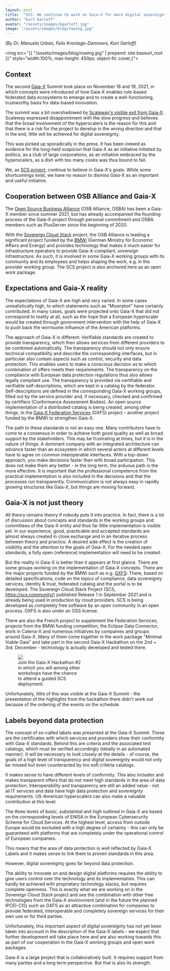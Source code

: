 ```yaml
---
layout: post
title:  "SCS: We continue to work on Gaia-X for more digital sovereignty"
author: "Kurt Garloff"
avatar: "/assets/images/kgarloff.jpg"
image: "/assets/images/blog/rowing.jpg"
---
```


_(By Dr. Manuela Urban, Felix Kronlage-Dammers, Kurt Garloff)_

<img src="{{ "/assets/images/blog/rowing.jpg" | prepend: site.baseurl_root }}" style="width:100%; max-height: 450px; object-fit: cover;}">

## Context

The second [Gaia-X](https://gaia-x.eu/) Summit took place on November 18 and 19, 2021, in which
concepts were introduced of how Gaia-X enables rule-based federated data
ecosystems to emerge and to create a well-functioning, trustworthy basis for
data-based innovation.

The summit was a bit overshadowed by [Scaleway's visible exit from Gaia-X](https://www.theregister.com/2021/11/19/scaleway_gaia_x/).
Scaleway expressed disappointment with the slow progress and believes that the broad
involvement of the hyperscalers is the reason for this and that there is a risk
for the project to develop in the wrong direction and that in the end,
little will be achieved for digital sovereignty.

This was picked up sporadically in the press. It has been viewed as evidence
for the long-held suspicion that Gaia-X as an initiative initiated by
politics, as a club of large corporations, as an initiative embraced by the
hyperscalers, as a dish with too many cooks was thus bound to fail.

We, as [SCS project](https://scs.community), continue to believe in Gaia-X's goals. While some
shortcomings exist, we have no reason to dismiss Gaia-X as an important and
useful initiative.

## Cooperation between OSB Alliance and Gaia-X

The [Open Source Business Alliance](https://osb-alliance.com) (OSB Alliance, OSBA) has been a Gaia-X member since summer 2021, but has
already accompanied the founding process of the Gaia-X project through personal
commitment and OSBA members such as PlusServer since the beginning of 2020.

With the [Sovereign Cloud Stack](https://scs.community/) project, the OSB Alliance is leading a significant project
funded by the [BMWi](https://bmwi.de/) (German Ministry for Economic
Affairs and Energy) and provides technology that makes it much easier for
infrastructure operators to provide Gaia-X-compliant, sovereign infrastructure.
As such, it is involved in some Gaia-X working groups with its community and its
employees and helps shaping the work, e.g. in the provider working group.
The SCS project is also anchored here as an open work package.

## Expectations and Gaia-X reality

The expectations of Gaia-X are high and very varied. In some cases
unrealistically high, to which statements such as "Moonshot" have
certainly contributed. In many cases, goals were projected onto Gaia-X that did
not correspond to reality at all, such as the hope that a European hyperscaler
would be created through government intervention with the help of Gaia-X to
push back the worrisome influence of the American platforms.

The approach of Gaia-X is different: Verifiable standards are created to
provide transparency, which then allows services from
different providers to be combined automatically. The transparency should not
only ensure technical compatibility and describe the corresponding
interfaces, but in particular also contain aspects such as control, security
and data protection. This enables users to make a conscious decision as to
which combination of offers meets their requirements. The transparency on
the compliance with European data protection regulations thus also allows legally compliant use.
The transparency is provided via certifiable and verifiable
self-descriptions, which are kept in a catalog by the federator.
Self-descriptions are defined in the corresponding Gaia-X working groups,
filled out by the service provider and, if necessary, checked and confirmed by
certifiers (Conformance Assessment Bodies). An open source implementation of a
distributed catalog is being created, among other things, in the
[Gaia-X Federation Services](https://gxfs.de/) (GXFS) project -
another project funded by the BMWi to strengthen Gaia-X.

The path to these standards is not an easy one. Many contributors have to come
to a consensus in order to achieve both good quality as well as broad support by
the stakeholders. This
may be frustrating at times, but it is in the nature of things. A dominant
company with an integrated architecture can advance faster than an ecosystem in
which several actors at different levels have to agree on common
interoperable interfaces. With a top-down approach, you make decisions faster
than with broad participation. This does not make them any better - in the long
term, the arduous path is the more effective. It is important that the
professional competence from the practical implementation is also included in
the decisions and that the processes run transparently. Communication is not
always easy in rapidly growing structures like Gaia-X, but things are moving
forward.

## Gaia-X is not just theory

All theory remains theory if nobody puts it into practice. In fact, there is a
lot of discussion about concepts and standards in the working groups and
committees of the Gaia-X entity and thus far little implementation is visible yet.
In our experience, good, practicable and accepted standards are
almost always created in close exchange and in an iterative process between
theory and practice. A desired side effect is the creation of visibility and
the attention to the goals of Gaia-X. For the needed open standards, a fully open
(reference) implementation will need to be created.

But the reality in Gaia-X is better than it appears at first glance. There are some groups
working on the implementation of Gaia-X concepts. There are the major projects
funded by the BMWi such as e.g. [GXFS](https://gxfs.de/):
There, based on detailed specifications, code on the topics
of compliance, data sovereignty services, identity & trust, federated catalog
and the portal is to be developed. The Sovereign Cloud Stack Project (SCS,
https://scs.community/) published Release 1 in September 2021 and is already
being used in production by cloud providers. SCS is being developed as
completely free software by an open community in an open process. GXFS is also
under an OSS license.

There are also the French project to supplement the Federation Services,
projects from the BMWi funding competition, the Eclipse Data Connector, work in
Catena-X and numerous initiatives by companies and groups around Gaia-X. Many
of them come together in the work package "Minimal Viable Gaia" and take part
in the second Gaia-X Hackathon on the 2nd + 3rd. December - technology is
actually developed and tested there.

<figure class="figure mx-auto d-block my-4" style="width:40%">
  <a href="https://www.gaia-x.eu/news/events/gaia-x-hackathon-2" target="_blank">
    <img src="{{ "/assets/images/blog/gx-hackathon-2.png" | prepend: site.baseurl_root }}" class="figure-img w-100">
  </a>
  <figcaption class="figure-caption">
    Join the Gaia-X Hackathon #2 in which you will among other workshops have the chance to attend a guided SCS deployment.
  </figcaption>
</figure>

Unfortunately, little of this was visible at the Gaia-X Summit - the presentation
of the highlights from the hackathon there didn't work out
because of the ordering of the events on the schedule.

## Labels beyond data protection

The concept of so-called labels was presented at the Gaia-X Summit. These are
the certificates with which services and providers show their conformity with
Gaia-X standards. Behind this are criteria and the associated test catalogs,
which must be verified accordingly (ideally in an automated manner). It will be
necessary to look closely at the details - of course, the goals of a high level
of transparency and digital sovereignty would not only be missed but even
counteracted by too soft criteria catalogs.

It makes sense to have different levels of conformity. This also includes and
makes transparent offers that do not meet high standards in the area of
data protection. Interoperability and transparency are still an
added value - not all IT services and data have high data protection and
sovereignty requirements. US-American hyperscalers can also make a valuable
contribution at this level.

The three levels of _basic_, _substantial_ and _high_ outlined in Gaia-X are based on
the corresponding levels of ENISA in the European Cybersecurity Scheme for
Cloud Services. At the highest level, access from outside Europe would be
excluded with a high degree of certainty - this can only be guaranteed with
platforms that are completely under the operational control of European
companies.

This means that the area of data protection is well reflected by Gaia-X Labels and
it makes sense to link them to proven standards in this area.

However, digital sovereignty goes far beyond data protection.

The ability to innovate on and design digital platforms requires the ability to
give users control over the technology and its implementation. This can hardly
be achieved with proprietary technology stacks, but requires complete
openness. This is exactly what we are working on in the Sovereign
Cloud Stack project and see the combination with other free technologies from the
Gaia-X environment (and in the future the planned IPCEI-CIS) such as GXFS as an attractive
combination for companies to provide federated, interoperable and completely
sovereign services for their own use or for third parties.

Unfortunately, this important aspect of digital sovereignty has not yet been
taken into account in the description of the Gaia-X labels - we expect that
further development will take place here and are also working towards this as
part of our cooperation in the Gaia-X working groups and open work packages.

Gaia-X is a large project that is collaboratively built. It requires support
from many parties and a long term perspective. But that is also its strength.
